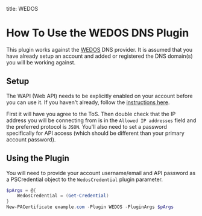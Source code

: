 title: WEDOS

# How To Use the WEDOS DNS Plugin

This plugin works against the [WEDOS](https://www.wedos.com/zone/) DNS provider. It is assumed that you have already setup an account and added or registered the DNS domain(s) you will be working against.

## Setup

The WAPI (Web API) needs to be explicitly enabled on your account before you can use it. If you haven't already, follow the [instructions here](https://kb.wedos.com/en/wapi-api-interface/wapi-activation-and-settings/).

First it will have you agree to the ToS. Then double check that the IP address you will be connecting from is in the `Allowed IP addresses` field and the preferred protocol is `JSON`. You'll also need to set a password specifically for API access (which should be different than your primary account password).

## Using the Plugin

You will need to provide your account username/email and API password as a PSCredential object to the `WedosCredential` plugin parameter.

```powershell
$pArgs = @{
    WedosCredential = (Get-Credential)
}
New-PACertificate example.com -Plugin WEDOS -PluginArgs $pArgs
```
